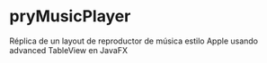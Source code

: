 # pryMusicPlayer
Réplica de un layout de reproductor de música estilo Apple usando advanced TableView en JavaFX
